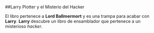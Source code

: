 ##Larry Plotter y el Misterio del Hacker

El libro pertenece a **Lord Ballmermort** y es una trampa para acabar con **Larry**.
**Larry** descubre un libro de ensamblador que pertenece a un misterioso *hacker*.
